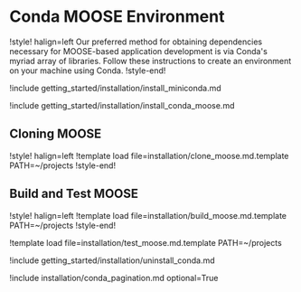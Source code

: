 # Conda MOOSE Environment

!style! halign=left
Our preferred method for obtaining dependencies necessary for MOOSE-based
application development is via Conda's myriad array of libraries. Follow these
instructions to create an environment on your machine using Conda.
!style-end!

!include getting_started/installation/install_miniconda.md

!include getting_started/installation/install_conda_moose.md

## Cloning MOOSE

!style! halign=left
!template load file=installation/clone_moose.md.template PATH=~/projects
!style-end!

## Build and Test MOOSE

!style! halign=left
!template load file=installation/build_moose.md.template PATH=~/projects
!style-end!

!template load file=installation/test_moose.md.template PATH=~/projects

!include getting_started/installation/uninstall_conda.md

!include installation/conda_pagination.md optional=True
